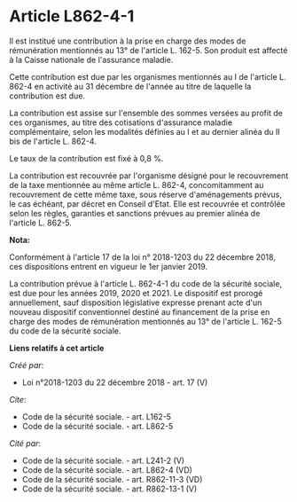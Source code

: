 # Article L862-4-1

Il est institué une contribution à la prise en charge des modes de rémunération mentionnés au 13° de l'article L. 162-5. Son
produit est affecté à la Caisse nationale de l'assurance maladie. 

Cette contribution est due par les organismes mentionnés au I de l'article L. 862-4 en activité au 31 décembre de l'année au
titre de laquelle la contribution est due. 

La contribution est assise sur l'ensemble des sommes versées au profit de ces organismes, au titre des cotisations
d'assurance maladie complémentaire, selon les modalités définies au I et au dernier alinéa du II bis de l'article L. 862-4. 

Le taux de la contribution est fixé à 0,8 %. 

La contribution est recouvrée par l'organisme désigné pour le recouvrement de la taxe mentionnée au même article L. 862-4,
concomitamment au recouvrement de cette même taxe, sous réserve d'aménagements prévus, le cas échéant, par décret en Conseil
d'Etat. Elle est recouvrée et contrôlée selon les règles, garanties et sanctions prévues au premier alinéa de l'article L.
862-5.

**Nota:**

Conformément à l'article 17 de la loi n° 2018-1203 du 22 décembre 2018, ces dispositions entrent en vigueur le 1er janvier
2019.

La contribution prévue à l'article L. 862-4-1 du code de la sécurité sociale, est due pour les années 2019, 2020 et 2021. Le
dispositif est prorogé annuellement, sauf disposition législative expresse prenant acte d'un nouveau dispositif conventionnel
destiné au financement de la prise en charge des modes de rémunération mentionnés au 13° de l'article L. 162-5 du code de la
sécurité sociale.

**Liens relatifs à cet article**

_Créé par_:

  - Loi n°2018-1203 du 22 décembre 2018 - art. 17 (V)

_Cite_:

  - Code de la sécurité sociale. - art. L162-5
  - Code de la sécurité sociale. - art. L862-5

_Cité par_:

  - Code de la sécurité sociale. - art. L241-2 (V)
  - Code de la sécurité sociale. - art. L862-4 (VD)
  - Code de la sécurité sociale. - art. R862-11-3 (VD)
  - Code de la sécurité sociale. - art. R862-13-1 (V)
